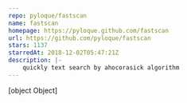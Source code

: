 ```yaml
---
repo: pyloque/fastscan
name: fastscan
homepage: https://pyloque.github.com/fastscan
url: https://github.com/pyloque/fastscan
stars: 1137
starredAt: 2018-12-02T05:47:21Z
description: |-
    quickly text search by ahocorasick algorithm
---
```


[object Object]
